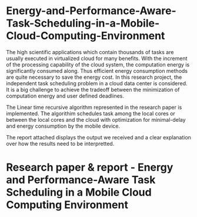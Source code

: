 # Energy-and-Performance-Aware-Task-Scheduling-in-a-Mobile-Cloud-Computing-Environment

The high scientific applications which contain thousands of tasks are usually executed in virtualized cloud for many benefits. With the increment of the processing capability of the cloud system, the computation energy is significantly consumed along. Thus efficient energy consumption methods are quite necessary to save the energy cost. In this research project, the independent task scheduling problem in a cloud data center is considered. It is a big challenge to achieve the tradeoff between the minimization of computation energy and user defined deadlines.

The Linear time recursive algorithm represented in the research paper is implemented. The algorithim schedules task among the local cores or between the local cores and the cloud with optimization for minimal-delay and energy consumption by the mobile device.

The report attached displays the output we received and a clear explanation over how the results need to be interpretted. 

# Research paper & report - Energy and Performance-Aware Task Scheduling in a Mobile Cloud Computing Environment

